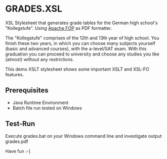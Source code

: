 GRADES.XSL
============

XSL Stylesheet that generates grade tables for the German high school's "Kollegstufe". 
Using [Apache FOP](http://xmlgraphics.apache.org/fop/) as PDF formatter.

The "Kollegstufe" comprises of the 12th and 13th year of high school. You finish these two years, in which you can choose many subjects yourself (basic and advanced courses), with the a-level/SAT exam.
With this graduation you can proceed to university and choose any studies you like (almost) without any restrictions.

This demo XSLT stylesheet shows some important XSLT and XSL-FO features.

Prerequisites
-------------

* Java Runtime Environment
* Batch file run tested on Windows 


Test-Run
-------

Execute grades.bat on your Windows command line and investigate output grades.pdf

Have fun :-]


